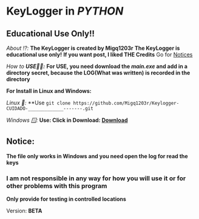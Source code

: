 # **KeyLogger** in *PYTHON*
## **Educational Use Only!!**

*About ⁉️:*
  **The KeyLogger is created by Migq1203r**
  **The KeyLogger is educational use only!**
  **If you want post, I liked THE Credits**
  Go for [Notices](#notice)

  
*How to **USE🧑‍💻:***
 **For USE, you need download the *main.exe* and add in a directory secret, because the LOG(What was written) is recorded in the directory**


**For Install in Linux and Windows:**


*Linux 🐧:*
**Use ```git clone https://github.com/Migq1203r/Keylogger-CUIDADO-_____________-------.git```

*Windows 🪟:*
**Use: Click in Download: [Download](https://github.com/Migq1203r/Keylogger-CUIDADO-_____________-------/archive/refs/heads/main.zip)**

## Notice:
**The file only works in Windows and you need open the log for read the keys**
### **I am not responsible in any way for how you will use it or for other problems with this program**
**Only provide for testing in controlled locations**
  
Version: **BETA**
